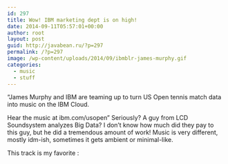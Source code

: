 ```yaml
---
id: 297
title: Wow! IBM marketing dept is on high!
date: 2014-09-11T05:57:01+00:00
author: root
layout: post
guid: http://javabean.ru/?p=297
permalink: /?p=297
image: /wp-content/uploads/2014/09/ibmblr-james-murphy.gif
categories:
  - music
  - stuff
---
```

&#8220;James Murphy and IBM are teaming up to turn US Open tennis match data into music on the IBM Cloud.
  
Hear the music at ibm.com/usopen&#8221; Seriously? A guy from LCD Soundsystem analyzes Big Data? I don&#8217;t know how much did they pay to this guy, but he did a tremendous amount of work! Music is very different, mostly idm-ish, sometimes it gets ambient or minimal-like. 

This track is my favorite :